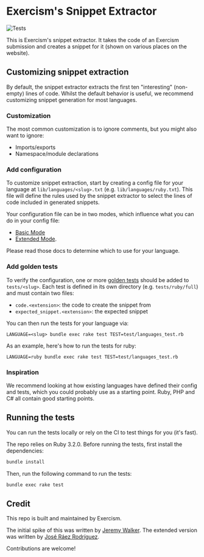 # Exercism's Snippet Extractor

![Tests](https://github.com/exercism/snippet-extractor/workflows/Tests/badge.svg)

This is Exercism's snippet extractor.
It takes the code of an Exercism submission and creates a snippet for it (shown on various places on the website).

## Customizing snippet extraction

By default, the snippet extractor extracts the first ten "interesting" (non-empty) lines of code.
Whilst the default behavior is useful, we recommend customizing snippet generation for most languages.

### Customization

The most common customization is to ignore comments, but you might also want to ignore:

- Imports/exports
- Namespace/module declarations

### Add configuration

To customize snippet extraction, start by creating a config file for your language at `lib/languages/<slug>.txt` (e.g. `lib/languages/ruby.txt`).
This file will define the rules used by the snippet extractor to select the lines of code included in generated snippets.

Your configuration file can be in two modes, which influence what you can do in your config file:

- [Basic Mode](docs/basic.md)
- [Extended Mode](docs/extended.md).

Please read those docs to determine which to use for your language.

### Add golden tests

To verify the configuration, one or more [golden tests][golden] should be added to `tests/<slug>`.
Each test is defined in its own directory (e.g. `tests/ruby/full`) and must contain two files:

- `code.<extension>`: the code to create the snippet from
- `expected_snippet.<extension>`: the expected snippet

You can then run the tests for your language via:

```shell
LANGUAGE=<slug> bundle exec rake test TEST=test/languages_test.rb
```

As an example, here's how to run the tests for ruby:

```shell
LANGUAGE=ruby bundle exec rake test TEST=test/languages_test.rb
```

### Inspiration

We recommend looking at how existing languages have defined their config and tests, which you could probably use as a starting point.
Ruby, PHP and C# all contain good starting points.

## Running the tests

You can run the tests locally or rely on the CI to test things for you (it's fast).

The repo relies on Ruby 3.2.0.
Before running the tests, first install the dependencies:

```bash
bundle install
```

Then, run the following command to run the tests:

```bash
bundle exec rake test
```

## Credit

This repo is built and maintained by Exercism.

The initial spike of this was written by [Jeremy Walker](https://github.com/ihid).
The extended version was written by [José Ráez Rodríguez](https://github.com/joshiraez).

Contributions are welcome!

[golden]: https://ro-che.info/articles/2017-12-04-golden-tests
